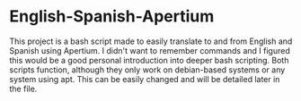 # English-Spanish-Apertium
This project is a bash script made to easily translate to and from English and Spanish using Apertium. I didn't want to remember commands and I figured this
would be a good personal introduction into deeper bash scripting. Both scripts function, although they only work on debian-based systems
or any system using apt. This can be easily changed and will be detailed later in the file. 
